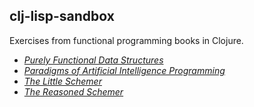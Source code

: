 ## clj-lisp-sandbox

Exercises from functional programming books in Clojure.

- [*Purely Functional Data Structures*](https://github.com/kellyi/clj-lisp-sandbox/tree/master/fun-data-structures/)
- [*Paradigms of Artificial Intelligence Programming*](https://github.com/kellyi/clj-lisp-sandbox/tree/master/paradigms-ai-programming/)
- [*The Little Schemer*](https://github.com/kellyi/clj-lisp-sandbox/tree/master/little-schemer/)
- [*The Reasoned Schemer*](https://github.com/kellyi/clj-lisp-sandbox/tree/master/reasoned-schemer/)

